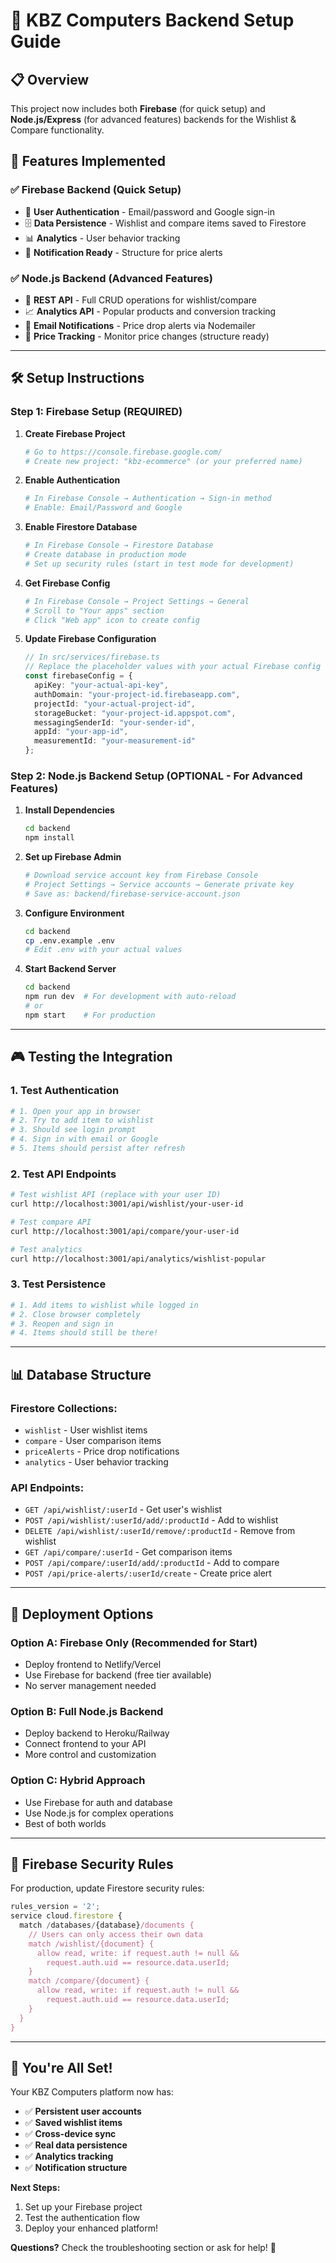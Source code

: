 # 🚀 KBZ Computers Backend Setup Guide

## 📋 Overview

This project now includes both **Firebase** (for quick setup) and **Node.js/Express** (for advanced features) backends for the Wishlist & Compare functionality.

## 🎯 Features Implemented

### ✅ **Firebase Backend (Quick Setup)**
- 🔐 **User Authentication** - Email/password and Google sign-in
- 🗄️ **Data Persistence** - Wishlist and compare items saved to Firestore
- 📊 **Analytics** - User behavior tracking
- 🔔 **Notification Ready** - Structure for price alerts

### ✅ **Node.js Backend (Advanced Features)**
- 📡 **REST API** - Full CRUD operations for wishlist/compare
- 📈 **Analytics API** - Popular products and conversion tracking
- 🔔 **Email Notifications** - Price drop alerts via Nodemailer
- 🔧 **Price Tracking** - Monitor price changes (structure ready)

---

## 🛠️ **Setup Instructions**

### **Step 1: Firebase Setup (REQUIRED)**

1. **Create Firebase Project**
   ```bash
   # Go to https://console.firebase.google.com/
   # Create new project: "kbz-ecommerce" (or your preferred name)
   ```

2. **Enable Authentication**
   ```bash
   # In Firebase Console → Authentication → Sign-in method
   # Enable: Email/Password and Google
   ```

3. **Enable Firestore Database**
   ```bash
   # In Firebase Console → Firestore Database
   # Create database in production mode
   # Set up security rules (start in test mode for development)
   ```

4. **Get Firebase Config**
   ```bash
   # In Firebase Console → Project Settings → General
   # Scroll to "Your apps" section
   # Click "Web app" icon to create config
   ```

5. **Update Firebase Configuration**
   ```typescript
   // In src/services/firebase.ts
   // Replace the placeholder values with your actual Firebase config
   const firebaseConfig = {
     apiKey: "your-actual-api-key",
     authDomain: "your-project-id.firebaseapp.com",
     projectId: "your-actual-project-id",
     storageBucket: "your-project-id.appspot.com",
     messagingSenderId: "your-sender-id",
     appId: "your-app-id",
     measurementId: "your-measurement-id"
   };
   ```

### **Step 2: Node.js Backend Setup (OPTIONAL - For Advanced Features)**

1. **Install Dependencies**
   ```bash
   cd backend
   npm install
   ```

2. **Set up Firebase Admin**
   ```bash
   # Download service account key from Firebase Console
   # Project Settings → Service accounts → Generate private key
   # Save as: backend/firebase-service-account.json
   ```

3. **Configure Environment**
   ```bash
   cd backend
   cp .env.example .env
   # Edit .env with your actual values
   ```

4. **Start Backend Server**
   ```bash
   cd backend
   npm run dev  # For development with auto-reload
   # or
   npm start    # For production
   ```

---

## 🎮 **Testing the Integration**

### **1. Test Authentication**
```bash
# 1. Open your app in browser
# 2. Try to add item to wishlist
# 3. Should see login prompt
# 4. Sign in with email or Google
# 5. Items should persist after refresh
```

### **2. Test API Endpoints**
```bash
# Test wishlist API (replace with your user ID)
curl http://localhost:3001/api/wishlist/your-user-id

# Test compare API
curl http://localhost:3001/api/compare/your-user-id

# Test analytics
curl http://localhost:3001/api/analytics/wishlist-popular
```

### **3. Test Persistence**
```bash
# 1. Add items to wishlist while logged in
# 2. Close browser completely
# 3. Reopen and sign in
# 4. Items should still be there!
```

---

## 📊 **Database Structure**

### **Firestore Collections:**
- `wishlist` - User wishlist items
- `compare` - User comparison items
- `priceAlerts` - Price drop notifications
- `analytics` - User behavior tracking

### **API Endpoints:**
- `GET /api/wishlist/:userId` - Get user's wishlist
- `POST /api/wishlist/:userId/add/:productId` - Add to wishlist
- `DELETE /api/wishlist/:userId/remove/:productId` - Remove from wishlist
- `GET /api/compare/:userId` - Get comparison items
- `POST /api/compare/:userId/add/:productId` - Add to compare
- `POST /api/price-alerts/:userId/create` - Create price alert

---

## 🚀 **Deployment Options**

### **Option A: Firebase Only (Recommended for Start)**
- Deploy frontend to Netlify/Vercel
- Use Firebase for backend (free tier available)
- No server management needed

### **Option B: Full Node.js Backend**
- Deploy backend to Heroku/Railway
- Connect frontend to your API
- More control and customization

### **Option C: Hybrid Approach**
- Use Firebase for auth and database
- Use Node.js for complex operations
- Best of both worlds

---

## 🔧 **Firebase Security Rules**

For production, update Firestore security rules:

```javascript
rules_version = '2';
service cloud.firestore {
  match /databases/{database}/documents {
    // Users can only access their own data
    match /wishlist/{document} {
      allow read, write: if request.auth != null &&
        request.auth.uid == resource.data.userId;
    }
    match /compare/{document} {
      allow read, write: if request.auth != null &&
        request.auth.uid == resource.data.userId;
    }
  }
}
```

---

## 🎉 **You're All Set!**

Your KBZ Computers platform now has:
- ✅ **Persistent user accounts**
- ✅ **Saved wishlist items**
- ✅ **Cross-device sync**
- ✅ **Real data persistence**
- ✅ **Analytics tracking**
- ✅ **Notification structure**

**Next Steps:**
1. Set up your Firebase project
2. Test the authentication flow
3. Deploy your enhanced platform!

**Questions?** Check the troubleshooting section or ask for help! 🚀

